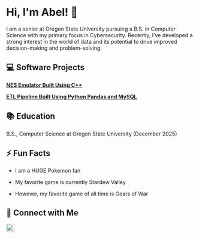 <h1>Hi, I'm Abel! 👋</h1>

I am a senior at Oregon State University pursuing a B.S. in Computer Science with my primary focus in Cybersecurity. Recently, I’ve developed a strong interest in the world of data and its potential to drive improved decision-making and problem-solving.

<h2>💻 Software  Projects</h2>

<b>[NES Emulator Built Using C++](https://github.com/JonathonShea/Build_a_NES_Emulator_and_Run_NES_ROMs-Shafer-Shea-Countryman-Sanchez)</b>
  
<b>[ETL Pipeline Built Using Python Pandas and MySQL](https://github.com/AbelJSanchez/NBA-Analytics)</b>
    
<h2>📚 Education</h2>

B.S., Computer Science at Oregon State University (December 2025)

<h2>⚡ Fun Facts</h2>

- I am a HUGE Pokemon fan
  
- My favorite game is currently Stardew Valley
  
- However, my favorite game of all time is Gears of War 
  
<h2>📱 Connect with Me</h2>

[<img align="left" alt="AbelSanchez | LinkedIn" width="22px" src="https://cdn.jsdelivr.net/npm/simple-icons@v3/icons/linkedin.svg" />][linkedin]

[linkedin]: https://www.linkedin.com/in/abeljsanchez/
